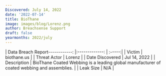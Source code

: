 ```yaml
---
Discovered: July 14, 2022
date: '2022-07-14'
title: BioThane
image: images/blog/Lorenz.png
author: Breachsense Support
draft: false
yearmonths: 2022/july
---
```


| Data Breach Report------------:     |:-------------:    | :-----:|
| Victim      | biothane.us      | 
| Threat Actor      | Lorenz      | 
| Date Discovered      | Jul 14, 2022      | 
| Description      | BioThane Coated Webbing is a leading global manufacturer of coated webbing and assemblies.      | 
| Leak Size      | N/A      | 

